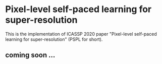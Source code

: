 # Pixel-level self-paced learning for super-resolution
This is the implementation of ICASSP 2020 paper "Pixel-level self-paced learning for super-resolution" (PSPL for short).

## coming soon ...
